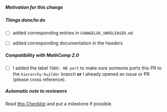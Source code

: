 ##### Motivation for this change

<!-- if this PR fixes an issue, use "fixes #XYZ" -->

<!-- you may also explain what remains to do if the fix is incomplete -->

##### Things done/to do

<!-- please fill in the following checklist -->
- [ ] added corresponding entries in `CHANGELOG_UNRELEASED.md`

<!-- only append to minimize problems when merging/rebasing -->
<!-- consider the use of `changelog/changes.sh` from
     https://github.com/math-comp/tools to generate the changelog -->

- [ ] added corresponding documentation in the headers

<!-- Cross-out the above items using ~crossed out item~ if they happen not to be relevant -->

##### Compatibility with MathComp 2.0

<!-- MathComp-Analysis is compatible with MathComp < 2.0 (branch `master`) and
     MathComp 2.0 ([branch `hierarchy-builder`](https://github.com/math-comp/analysis/pull/698)).

     If this PR targets `master` and if it is merged, the merged commit will also be
     cherry-picked on the branch `hierarchy-builder`.

     In this case, it would be helpful if the author of the PR also prepares a PR
     for the branch `hierarchy-builder` or at least warns maintainers with an issue
     to delegate the work. -->

<!-- use the tag TODO: HB port to record divergences between `master` and `hierarchy-builder` -->

- [ ] I added the label `TODO: HB port` to make sure someone ports this PR to
      the `hierarchy-builder` branch **or** I already opened an issue or PR (please cross reference).

<!-- leave this note as a reminder to reviewers -->
##### Automatic note to reviewers

Read [this Checklist](https://github.com/math-comp/math-comp/wiki/Checklist-for-creating-and-review-PRs) and put a milestone if possible.
